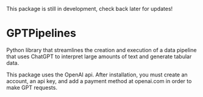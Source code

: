 This package is still in development, check back later for updates!

# GPTPipelines
Python library that streamlines the creation and execution of a data pipeline that uses ChatGPT to interpret large amounts of text and generate tabular data.

This package uses the OpenAI api. After installation, you must create an account, an api key, and add a payment method at openai.com in order to make GPT requests.

